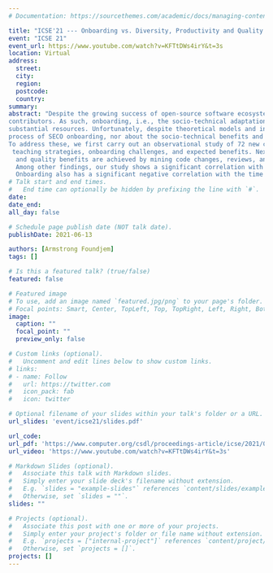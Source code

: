 ```yaml
---
# Documentation: https://sourcethemes.com/academic/docs/managing-content/

title: "ICSE'21 --- Onboarding vs. Diversity, Productivity and Quality — Empirical Study of the OpenStack Ecosystem"
event: "ICSE 21"
event_url: https://www.youtube.com/watch?v=KFTtDWs4irY&t=3s
location: Virtual
address:
  street:
  city:
  region:
  postcode:
  country:
summary:
abstract: "Despite the growing success of open-source software ecosystems (SECOs), their sustainability depends on the recruitment and involvement of ever-larger 
contributors. As such, onboarding, i.e., the socio-technical adaptation of new contributors to a SECO, forms a significant aspect of a SECO’s growth that requires 
substantial resources. Unfortunately, despite theoretical models and initial user studies to examine the potential benefits of onboarding, little is known about the 
process of SECO onboarding, nor about the socio-technical benefits and drawbacks of contributors’ onboarding experience in a SECO. 
To address these, we first carry out an observational study of 72 new contributors during an OpenStack onboarding event to provide a catalog of teaching content,
 teaching strategies, onboarding challenges, and expected benefits. Next, we empirically validate the extent to which diversity, productivity,
  and quality benefits are achieved by mining code changes, reviews, and contributors’ issues with(out) OpenStack onboarding experience. 
  Among other findings, our study shows a significant correlation with increasing gender diversity (65% for both females and non-binary contributors) and patch acceptance rates (13.5%). 
  Onboarding also has a significant negative correlation with the time until a contributor’s first commit and bug-proneness of contributions."
# Talk start and end times.
#   End time can optionally be hidden by prefixing the line with `#`.
date: 
date_end: 
all_day: false

# Schedule page publish date (NOT talk date).
publishDate: 2021-06-13

authors: [Armstrong Foundjem]
tags: []

# Is this a featured talk? (true/false)
featured: false

# Featured image
# To use, add an image named `featured.jpg/png` to your page's folder.
# Focal points: Smart, Center, TopLeft, Top, TopRight, Left, Right, BottomLeft, Bottom, BottomRight.
image:
  caption: ""
  focal_point: ""
  preview_only: false

# Custom links (optional).
#   Uncomment and edit lines below to show custom links.
# links:
# - name: Follow
#   url: https://twitter.com
#   icon_pack: fab
#   icon: twitter

# Optional filename of your slides within your talk's folder or a URL.
url_slides: 'event/icse21/slides.pdf'

url_code: 
url_pdf: 'https://www.computer.org/csdl/proceedings-article/icse/2021/029600b033/1sEXoUCez4c'
url_video: 'https://www.youtube.com/watch?v=KFTtDWs4irY&t=3s'

# Markdown Slides (optional).
#   Associate this talk with Markdown slides.
#   Simply enter your slide deck's filename without extension.
#   E.g. `slides = "example-slides"` references `content/slides/example-slides.md`.
#   Otherwise, set `slides = ""`.
slides: ""

# Projects (optional).
#   Associate this post with one or more of your projects.
#   Simply enter your project's folder or file name without extension.
#   E.g. `projects = ["internal-project"]` references `content/project/deep-learning/index.md`.
#   Otherwise, set `projects = []`.
projects: []
---
```

